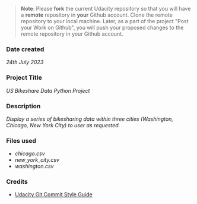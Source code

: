 >**Note**: Please **fork** the current Udacity repository so that you will have a **remote** repository in **your** Github account. Clone the remote repository to your local machine. Later, as a part of the project "Post your Work on Github", you will push your proposed changes to the remote repository in your Github account.

### Date created
_24th July 2023_

### Project Title
_US Bikeshare Data Python Project_

### Description
_Display a series of bikesharing data within three cities (Washington, Chicago, New York City) to user as requested._

### Files used
- _chicago.csv_
- _new_york_city.csv_
- _washington.csv_

### Credits
- [Udacity Git Commit Style Guide](https://udacity.github.io/git-styleguide/)

